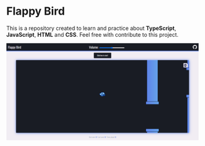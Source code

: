 # Flappy Bird

This is a repository created to learn and practice about **TypeScript**, **JavaScript**, **HTML** and **CSS**. Feel free with contribute to this project.

<p align="center">
  <img src=".github/images/page.png" alt="Project Preview" />
</p>
